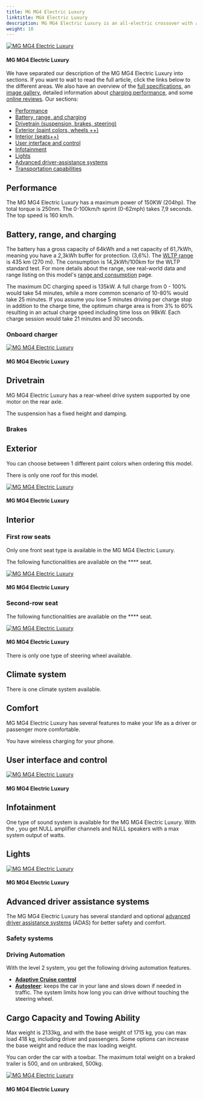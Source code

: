 ```yaml
---
title: MG MG4 Electric Luxury
linktitle: MG4 Electric Luxury
description: MG MG4 Electric Luxury is an all-electric crossover with a WLTP range of up to 435 km (270 miles). EVKX.net have all the details. 
weight: 10
---
```

<!-- markdownlint-disable MD033 -->



<figur>
<a href="https://media.evkx.net/multimedia/models/mg/mg4/mg4_electric_luxury/main_1.jpg">
<img src="https://media.evkx.net/multimedia/models/mg/mg4/mg4_electric_luxury/main_1_st.jpg" alt="MG MG4 Electric Luxury" title="MG MG4 Electric Luxury">
</a>
<figcaption><h4>MG MG4 Electric Luxury</h4></figcaption></figur>

We have separated our description of the MG MG4 Electric Luxury into sections. If you want to wait to read the full article, click the links below to the different areas. We also have an overview of the [full specifications](specifications), an [image gallery](gallery), detailed information about [charging performance](chargingcurve), and some [online reviews](reviews). Our sections:

- [Performance](#performance)
- [Battery, range, and charging](#battery-range-and-charging)
- [Drivetrain (suspension, brakes, steering)](#drivetrain)
- [Exterior (paint colors, wheels ++)](#exterior)
- [Interior (seats++)](#interior)
- [User interface and control](#user-interface-and-control)
- [Infotainment](#infotainment)
- [Lights](#lights)
- [Advanced driver-assistance systems](#advanced-driver-assistance-systems)
- [Transportation capabilities](#transportation-capabilities)


## Performance

The MG MG4 Electric Luxury has a maximum power of 150KW (204hp). The total torque is 250nm. The 0-100km/h sprint (0-62mph) takes 7,9 seconds. The top speed is 160 km/h. 

## Battery, range, and charging

The battery has a gross capacity of 64kWh and a net capacity of 61,7kWh, meaning you have a 2,3kWh buffer for protection. (3,6%).  The [WLTP range](../../../../guides/understandingrange/wltp) is 435 km (270 mi).   The consumption is 14,2kWh/100km for the WLTP standard test. For more details about the range, see real-world data and range listing on this model's [range and consumption](rangeandconsumption/) page. 

The maximum DC charging speed is 135kW. A full charge from 0 - 100% would take 54 minutes, while a more common scenario of 10-80% would take 25 minutes. If you assume you lose 5 minutes driving per charge stop in addition to the charge time, the optimum charge area is from 3% to 60% resulting in an actual charge speed including time loss on 98kW. Each charge session would take 21 minutes and 30 seconds. 
### Onboard charger




<figur>
<a href="https://media.evkx.net/multimedia/models/mg/mg4/mg4_electric_luxury/charging_1.jpg">
<img src="https://media.evkx.net/multimedia/models/mg/mg4/mg4_electric_luxury/charging_1_st.jpg" alt="MG MG4 Electric Luxury" title="MG MG4 Electric Luxury">
</a>
<figcaption><h4>MG MG4 Electric Luxury</h4></figcaption></figur>


## Drivetrain

MG MG4 Electric Luxury has a rear-wheel drive system supported by one motor on the rear axle. 

The  suspension has a fixed height and damping. 

### Brakes





## Exterior

You can choose between 1 different paint colors when ordering this model. 



There is only one roof for this model. 


<figur>
<a href="https://media.evkx.net/multimedia/models/mg/mg4/mg4_electric_luxury/exterior_1.jpg">
<img src="https://media.evkx.net/multimedia/models/mg/mg4/mg4_electric_luxury/exterior_1_st.jpg" alt="MG MG4 Electric Luxury" title="MG MG4 Electric Luxury">
</a>
<figcaption><h4>MG MG4 Electric Luxury</h4></figcaption></figur>


## Interior



### First row seats

Only one front seat type is available in the MG MG4 Electric Luxury. 

The following functionalities are available on the **** seat. 



<figur>
<a href="https://media.evkx.net/multimedia/models/mg/mg4/mg4_electric_luxury/frontseats_1.jpg">
<img src="https://media.evkx.net/multimedia/models/mg/mg4/mg4_electric_luxury/frontseats_1_st.jpg" alt="MG MG4 Electric Luxury" title="MG MG4 Electric Luxury">
</a>
<figcaption><h4>MG MG4 Electric Luxury</h4></figcaption></figur>


### Second-row seat



The following functionalities are available on the **** seat. 



<figur>
<a href="https://media.evkx.net/multimedia/models/mg/mg4/mg4_electric_luxury/secondrowseats_1.jpg">
<img src="https://media.evkx.net/multimedia/models/mg/mg4/mg4_electric_luxury/secondrowseats_1_st.jpg" alt="MG MG4 Electric Luxury" title="MG MG4 Electric Luxury">
</a>
<figcaption><h4>MG MG4 Electric Luxury</h4></figcaption></figur>


There is only one type of steering wheel available. 

## Climate system

There is one climate system available. 

## Comfort

MG MG4 Electric Luxury has several features to make your life as a driver or passenger more comfortable. 

You have wireless charging for your phone.  

## User interface and control




<figur>
<a href="https://media.evkx.net/multimedia/models/mg/mg4/mg4_electric_luxury/screens_1.jpg">
<img src="https://media.evkx.net/multimedia/models/mg/mg4/mg4_electric_luxury/screens_1_st.jpg" alt="MG MG4 Electric Luxury" title="MG MG4 Electric Luxury">
</a>
<figcaption><h4>MG MG4 Electric Luxury</h4></figcaption></figur>


## Infotainment

One type of sound system is available for the MG MG4 Electric Luxury. With the , you get NULL amplifier channels and NULL speakers with a max system output of  watts. 


## Lights




<figur>
<a href="https://media.evkx.net/multimedia/models/mg/mg4/mg4_electric_luxury/headlights_1.jpg">
<img src="https://media.evkx.net/multimedia/models/mg/mg4/mg4_electric_luxury/headlights_1_st.jpg" alt="MG MG4 Electric Luxury" title="MG MG4 Electric Luxury">
</a>
<figcaption><h4>MG MG4 Electric Luxury</h4></figcaption></figur>

## Advanced driver assistance systems

The MG MG4 Electric Luxury has several standard and optional [advanced driver assistance systems](../../../../technology/driverassistance/)  (ADAS) for better safety and comfort.
### Safety systems



### Driving Automation



With the   level 2 system, you get the following driving automation features. 
- [**Adaptive Cruise control**](../../../../technology/driverassistance/adaptivecruisecontrol/) 
- [**Autosteer**](../../../../technology/driverassistance/autosteer/): keeps the car in your lane and slows down if needed in traffic. The system limits how long you can drive without touching the steering wheel. 


## Cargo Capacity and Towing Ability

Max weight is 2133kg, and with the base weight of 1715 kg, you can max load 418 kg, including driver and passengers. Some options can increase the base weight and reduce the max loading weight. 

You can order the car with a towbar. The maximum total weight on a braked trailer is 500, and on unbraked, 500kg. 


<figur>
<a href="https://media.evkx.net/multimedia/models/mg/mg4/mg4_electric_luxury/trunk_1.jpg">
<img src="https://media.evkx.net/multimedia/models/mg/mg4/mg4_electric_luxury/trunk_1_st.jpg" alt="MG MG4 Electric Luxury" title="MG MG4 Electric Luxury">
</a>
<figcaption><h4>MG MG4 Electric Luxury</h4></figcaption></figur>

